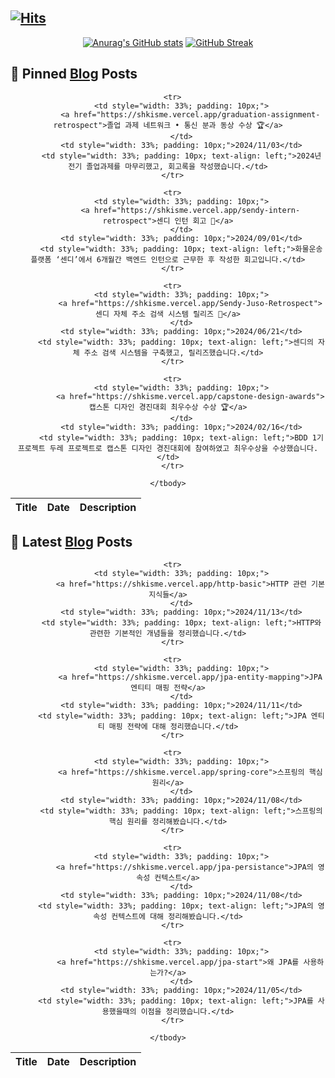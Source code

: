
## [![Hits](https://hits.seeyoufarm.com/api/count/incr/badge.svg?url=https%3A%2F%2Fgithub.com%2Fshkisme&count_bg=%23DAB628&title_bg=%232D2B55&icon=github.svg&icon_color=%23E7E7E7&title=GitHub&edge_flat=false)](https://hits.seeyoufarm.com)

<div align = "center">

[![Anurag's GitHub stats](https://github-readme-stats.vercel.app/api?username=shkisme&rank_icon=github&include_all_commits=true&count_private=true&show_icons=true&theme=shades-of-purple&show=reviews,discussions_started,discussions_answered,prs_merged,prs_merged_percentage)](https://github.com/anuraghazra/github-readme-stats) 
[![GitHub Streak](https://streak-stats.demolab.com?user=shkisme&theme=shades-of-purple&card_width=350)](https://git.io/streak-stats)  

</div>


## 📝 Pinned [Blog](https://shkisme.vercel.app) Posts

<div align = "center">
  <table style="width: 100%; text-align: center;">
    <thead>
      <tr>
          <th>Title</th>
          <th>Date</th>
          <th>Description</th>
      </tr> 
    </thead>
    <tbody>

      <tr>
          <td style="width: 33%; padding: 10px;">
              <a href="https://shkisme.vercel.app/graduation-assignment-retrospect">졸업 과제 네트워크 • 통신 분과 동상 수상 🏆</a>
          </td>
          <td style="width: 33%; padding: 10px;">2024/11/03</td>
          <td style="width: 33%; padding: 10px; text-align: left;">2024년 전기 졸업과제를 마무리했고, 회고록을 작성했습니다.</td>
      </tr>
    
      <tr>
          <td style="width: 33%; padding: 10px;">
              <a href="https://shkisme.vercel.app/sendy-intern-retrospect">센디 인턴 회고 🚚</a>
          </td>
          <td style="width: 33%; padding: 10px;">2024/09/01</td>
          <td style="width: 33%; padding: 10px; text-align: left;">화물운송플랫폼 ‘센디’에서 6개월간 백엔드 인턴으로 근무한 후 작성한 회고입니다.</td>
      </tr>
    
      <tr>
          <td style="width: 33%; padding: 10px;">
              <a href="https://shkisme.vercel.app/Sendy-Juso-Retrospect">센디 자체 주소 검색 시스템 릴리즈 🎉</a>
          </td>
          <td style="width: 33%; padding: 10px;">2024/06/21</td>
          <td style="width: 33%; padding: 10px; text-align: left;">센디의 자체 주소 검색 시스템을 구축했고, 릴리즈했습니다.</td>
      </tr>
    
      <tr>
          <td style="width: 33%; padding: 10px;">
              <a href="https://shkisme.vercel.app/capstone-design-awards">캡스톤 디자인 경진대회 최우수상 수상 🏆</a>
          </td>
          <td style="width: 33%; padding: 10px;">2024/02/16</td>
          <td style="width: 33%; padding: 10px; text-align: left;">BDD 1기 프로젝트 두레 프로젝트로 캡스톤 디자인 경진대회에 참여하였고 최우수상을 수상했습니다.</td>
      </tr>
    
    </tbody>
  </table>
</div>

## 📝 Latest [Blog](https://shkisme.vercel.app) Posts

<div align = "center">
  <table style="width: 100%; text-align: center;">
    <thead>
      <tr>
          <th>Title</th>
          <th>Date</th>
          <th>Description</th>
      </tr> 
    </thead>
    <tbody>

      <tr>
          <td style="width: 33%; padding: 10px;">
              <a href="https://shkisme.vercel.app/http-basic">HTTP 관련 기본 지식들</a>
          </td>
          <td style="width: 33%; padding: 10px;">2024/11/13</td>
          <td style="width: 33%; padding: 10px; text-align: left;">HTTP와 관련한 기본적인 개념들을 정리했습니다.</td>
      </tr>
    
      <tr>
          <td style="width: 33%; padding: 10px;">
              <a href="https://shkisme.vercel.app/jpa-entity-mapping">JPA 엔티티 매핑 전략</a>
          </td>
          <td style="width: 33%; padding: 10px;">2024/11/11</td>
          <td style="width: 33%; padding: 10px; text-align: left;">JPA 엔티티 매핑 전략에 대해 정리했습니다.</td>
      </tr>
    
      <tr>
          <td style="width: 33%; padding: 10px;">
              <a href="https://shkisme.vercel.app/spring-core">스프링의 핵심 원리</a>
          </td>
          <td style="width: 33%; padding: 10px;">2024/11/08</td>
          <td style="width: 33%; padding: 10px; text-align: left;">스프링의 핵심 원리를 정리해봤습니다.</td>
      </tr>
    
      <tr>
          <td style="width: 33%; padding: 10px;">
              <a href="https://shkisme.vercel.app/jpa-persistance">JPA의 영속성 컨텍스트</a>
          </td>
          <td style="width: 33%; padding: 10px;">2024/11/08</td>
          <td style="width: 33%; padding: 10px; text-align: left;">JPA의 영속성 컨텍스트에 대해 정리해봤습니다.</td>
      </tr>
    
      <tr>
          <td style="width: 33%; padding: 10px;">
              <a href="https://shkisme.vercel.app/jpa-start">왜 JPA를 사용하는가?</a>
          </td>
          <td style="width: 33%; padding: 10px;">2024/11/05</td>
          <td style="width: 33%; padding: 10px; text-align: left;">JPA를 사용했을때의 이점을 정리했습니다.</td>
      </tr>
    
    </tbody>
  </table>
</div>
